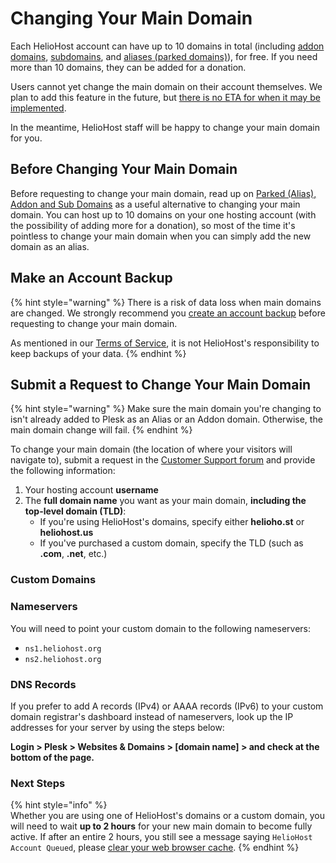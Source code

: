 # Changing Your Main Domain

Each HelioHost account can have up to 10 domains in total (including [addon domains](addon-domains.md), [subdomains](subdomains.md), and [aliases (parked domains)](alias-parked-domains)), for free. If you need more than 10 domains, they can be added for a donation.

Users cannot yet change the main domain on their account themselves. We plan to add this feature in the future, but [there is no ETA for when it may be implemented](../hosting/repair-times.md). 

In the meantime, HelioHost staff will be happy to change your main domain for you.

## Before Changing Your Main Domain

Before requesting to change your main domain, read up on [Parked (Alias), Addon and Sub Domains](parked-addon-and-sub-domains.md) as a useful alternative to changing your main domain. You can host up to 10 domains on your one hosting account (with the possibility of adding more for a donation), so most of the time it's pointless to change your main domain when you can simply add the new domain as an alias.

## Make an Account Backup

{% hint style="warning" %}
There is a risk of data loss when main domains are changed. We strongly recommend you [create an account backup](../tutorials/plesk/account-backups.md#making-your-own-manual-account-backup) before requesting to change your main domain. 

As mentioned in our [Terms of Service](../hosting/terms.md), it is not HelioHost's responsibility to keep backups of your data.
{% endhint %}

## Submit a Request to Change Your Main Domain

{% hint style="warning" %}
Make sure the main domain you're changing to isn't already added to Plesk as an Alias or an Addon domain. Otherwise, the main domain change will fail.
{% endhint %}

To change your main domain (the location of where your visitors will navigate to), submit a request in the [Customer Support forum](https://helionet.org/index/forum/45-customer-service/?do=add) and provide the following information:
1. Your hosting account **username**  
2. The **full domain name** you want as your main domain, **including the top-level domain (TLD)**:
   * If you're using HelioHost's domains, specify either **helioho.st** or **heliohost.us**
   * If you've purchased a custom domain, specify the TLD (such as **.com**, **.net**, etc.)

### Custom Domains

### Nameservers

You will need to point your custom domain to the following nameservers:

* `ns1.heliohost.org`
* `ns2.heliohost.org`

### DNS Records 

If you prefer to add A records (IPv4) or AAAA records (IPv6) to your custom domain registrar's dashboard instead of nameservers, look up the IP addresses for your server by using the steps below:

**Login > Plesk > Websites & Domains > [domain name] > and check at the bottom of the page.**

### Next Steps

{% hint style="info" %}  
Whether you are using one of HelioHost's domains or a custom domain, you will need to wait **up to 2 hours** for your new main domain to become fully active. If after an entire 2 hours, you still see a message saying `HelioHost Account Queued`, please [clear your web browser cache](../misc/clear-your-cache.md).
{% endhint %}